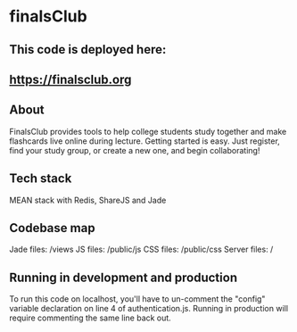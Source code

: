 finalsClub
==========
This code is deployed here: 
--------------------------------
https://finalsclub.org
--------------------------------


About
------------
FinalsClub provides tools to help college students study together and make flashcards live online during lecture. 
Getting started is easy. Just register, find your study group, or create a new one, and begin collaborating!


Tech stack
------------
MEAN stack with Redis, ShareJS and Jade


Codebase map
------------
Jade files: /views
JS files: /public/js
CSS files: /public/css
Server files: /


Running in development and production
---------------------------------------

To run this code on localhost, you'll have to un-comment the "config" variable declaration on line 4 of authentication.js.  Running in production will require commenting the same line back out. 
